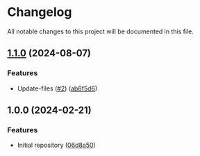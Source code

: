 # Changelog

All notable changes to this project will be documented in this file.

## [1.1.0](https://github.com/devops-ia/terraform-nexus-repository/compare/v1.0.0...v1.1.0) (2024-08-07)


### Features

* Update-files ([#2](https://github.com/devops-ia/terraform-nexus-repository/issues/2)) ([ab6f5d6](https://github.com/devops-ia/terraform-nexus-repository/commit/ab6f5d657da359b890f01fdb10be71281679facd))

## 1.0.0 (2024-02-21)


### Features

* Initial repository ([06d8a50](https://github.com/terraform-nexus-modules/terraform-nexus-repository/commit/06d8a50afba6901a71d0bdda218ca0fdba475d05))
